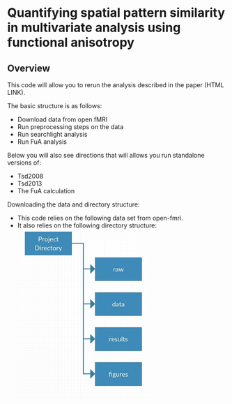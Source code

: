 Quantifying spatial pattern similarity in multivariate analysis using functional anisotropy
==============
Overview 
--------------
This code will allow you to rerun the analysis described in the paper (HTML LINK). 

The basic structure is as follows: 
- Download data from open fMRI 
- Run preprocessing steps on the data 
- Run searchlight analysis 
- Run FuA analysis 

Below you will also see directions that will allows you run standalone versions of: 
- Tsd2008
- Tsd2013 
- The FuA calculation 

Downloading the data and directory structure: 
- This code relies on the following data set from open-fmri. 
- It also relies on the following directory structure:
![Image of Dir Structure](/images/dirstruct.jpg?raw=true "Dir Structure For Project")


